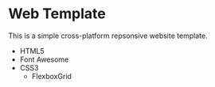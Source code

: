 # Web Template
This is a simple cross-platform repsonsive website template. 
  * HTML5
  * Font Awesome
  * CSS3
    * FlexboxGrid

